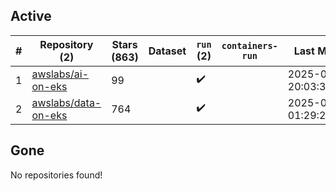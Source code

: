 ## Active
| # | Repository (2) | Stars (863) | Dataset | `run` (2) | `containers-run` | Last Modified |
| --- | --- | --- | --- | --- | --- | --- |
| 1 | [awslabs/ai-on-eks](https://github.com/awslabs/ai-on-eks) | 99 |  | :heavy_check_mark: |  | 2025-07-04 20:03:34+00:00 |
| 2 | [awslabs/data-on-eks](https://github.com/awslabs/data-on-eks) | 764 |  | :heavy_check_mark: |  | 2025-06-27 01:29:25+00:00 |

## Gone
No repositories found!
